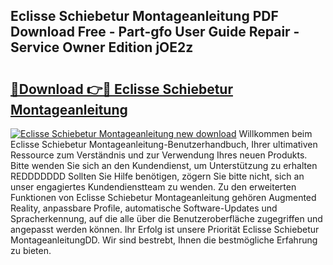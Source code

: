 ## Eclisse Schiebetur Montageanleitung PDF Download Free - Part-gfo User Guide Repair - Service Owner Edition jOE2z

# <h2><a href="http://df7kvze.blite.top/?on=Eclisse+Schiebetur+Montageanleitung">🔗Download 👉🔴 Eclisse Schiebetur Montageanleitung</a></h2>

[![Eclisse Schiebetur Montageanleitung new download](https://i.imgur.com/lujVjoI.png)](http://df7kvze.blite.top/?on=Eclisse+Schiebetur+Montageanleitung)
Willkommen beim Eclisse Schiebetur Montageanleitung-Benutzerhandbuch, Ihrer ultimativen Ressource zum Verständnis und zur Verwendung Ihres neuen Produkts. Bitte wenden Sie sich an den Kundendienst, um Unterstützung zu erhalten REDDDDDDD Sollten Sie Hilfe benötigen, zögern Sie bitte nicht, sich an unser engagiertes Kundendienstteam zu wenden. Zu den erweiterten Funktionen von Eclisse Schiebetur Montageanleitung gehören Augmented Reality, anpassbare Profile, automatische Software-Updates und Spracherkennung, auf die alle über die Benutzeroberfläche zugegriffen und angepasst werden können. Ihr Erfolg ist unsere Priorität Eclisse Schiebetur MontageanleitungDD. Wir sind bestrebt, Ihnen die bestmögliche Erfahrung zu bieten.
